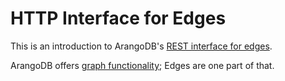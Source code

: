 HTTP Interface for Edges
========================

This is an introduction to ArangoDB's [REST interface for edges](../Edges/README.md).

ArangoDB offers [graph functionality](../Graphs/README.md); Edges are one part of that.

